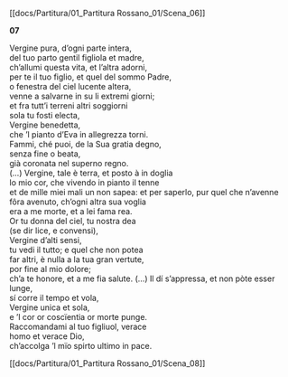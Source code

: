 [[docs/Partitura/01_Partitura Rossano_01/Scena_06]]

**07**      

Vergine pura, d’ogni parte intera,  
del tuo parto gentil figliola et madre,  
ch’allumi questa vita, et l’altra adorni,  
per te il tuo figlio, et quel del sommo Padre,  
o fenestra del ciel lucente altera,  
venne a salvarne in su li extremi giorni;  
et fra tutt’i terreni altri soggiorni  
sola tu fosti electa,  
Vergine benedetta,  
che ’l pianto d’Eva in allegrezza torni.  
Fammi, ché puoi, de la Sua gratia degno,  
senza fine o beata,  
già coronata nel superno regno.  
(…)
Vergine, tale è terra, et posto à in doglia  
lo mio cor, che vivendo in pianto il tenne  
et de mille miei mali un non sapea:
et per saperlo, pur quel che n’avenne  
fôra avenuto, ch’ogni altra sua voglia  
era a me morte, et a lei fama rea.  
Or tu donna del ciel, tu nostra dea  
(se dir lice, e convensi),  
Vergine d’alti sensi,  
tu vedi il tutto; e quel che non potea  
far altri, è nulla a la tua gran vertute,  
por fine al mio dolore;  
ch’a te honore, et a me fia salute.
(…)
Il dí s’appressa, et non pòte esser lunge,  
sí corre il tempo et vola,  
Vergine unica et sola,  
e ’l cor or coscïentia or morte punge.  
Raccomandami al tuo figliuol, verace  
homo et verace Dio,  
ch’accolga ’l mïo spirto ultimo in pace.

[[docs/Partitura/01_Partitura Rossano_01/Scena_08]]